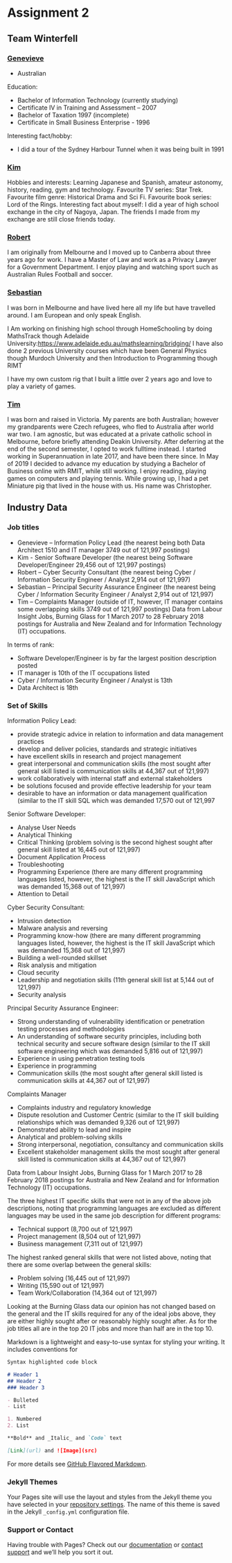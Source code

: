 # Assignment 2

## Team Winterfell

### <a href="https://sway.office.com/95J6PEHbirhDgDnL?ref=Link&loc=play">Genevieve</a>
- Australian

Education:
- Bachelor of Information Technology (currently studying)
- Certificate IV in Training and Assessment – 2007
- Bachelor of Taxation 1997 (incomplete)
- Certificate in Small Business Enterprise - 1996

Interesting fact/hobby:
- I did a tour of the Sydney Harbour Tunnel when it was being built in 1991

### <a href="https://github.com/Sakuramachi/My-Programs/blob/master/Assessment%201%20-%20Kim%20Chapman">Kim</a>

Hobbies and interests: Learning Japanese and Spanish, amateur astonomy, history, reading, gym and technology.
Favourite TV series: Star Trek.
Favourite film genre: Historical Drama and Sci Fi.
Favourite book series: Lord of the Rings.
Interesting fact about myself: I did a year of high school exchange in the city of Nagoya, Japan. The friends I made from my exchange are still close friends today.

### <a href="https://robzyg.github.io/Assignment1/">Robert</a>

I am originally from Melbourne and I moved up to Canberra about three years ago for work. I have a Master of Law and work as a Privacy Lawyer for a Government Department. I enjoy playing and watching sport such as Australian Rules Football and soccer.

### <a href="https://sebastian-tipping.github.io/cpt110-Assignment1/">Sebastian</a> 

I was born in Melbourne and have lived here all my life but have travelled around. 
I am European and only speak English.

I Am working on finishing high school through HomeSchooling by doing MathsTrack though Adelaide University:https://www.adelaide.edu.au/mathslearning/bridging/ 
I have also done 2 previous University courses which have been General Physics though Murdoch University and then Introduction to Programming though RIMT

I have my own custom rig that I built a little over 2 years ago and love to play a variety of games.

### <a href="https://poddie62.github.io/RMIT/meandit">Tim</a> 

I was born and raised in Victoria. My parents are both Australian; however my grandparents were Czech refugees, who fled to Australia after world war two. I am agnostic, but was educated at a private catholic school in Melbourne, before briefly attending Deakin University. After deferring at the end of the second semester, I opted to work fulltime instead. I started working in Superannuation in late 2017, and have been there since. In May of 2019 I decided to advance my education by studying a Bachelor of Business online with RMIT, while still working. I enjoy reading, playing games on computers and playing tennis. While growing up, I had a pet Miniature pig that lived in the house with us. His name was Christopher.

## Industry Data

### Job titles
-	Genevieve – Information Policy Lead (the nearest being both Data Architect 1510 and IT manager 3749 out of 121,997 postings)
-	Kim - Senior Software Developer (the nearest being Software Developer/Engineer 29,456 out of 121,997 postings) 
-	Robert – Cyber Security Consultant (the nearest being Cyber / Information Security Engineer / Analyst 2,914 out of 121,997)
-	Sebastian – Principal Security Assurance Engineer (the nearest being Cyber / Information Security Engineer / Analyst 2,914 out of 121,997)
-	Tim – Complaints Manager (outside of IT, however, IT manager contains some overlapping skills 3749 out of 121,997 postings)
Data from Labour Insight Jobs, Burning Glass for 1 March 2017 to 28 February 2018 postings for Australia and New Zealand and for Information Technology (IT) occupations.

In terms of rank:
-	Software Developer/Engineer is by far the largest position description posted
-	IT manager is 10th of the IT occupations listed
-	Cyber / Information Security Engineer / Analyst is 13th
-	Data Architect is 18th 

### Set of Skills
Information Policy Lead:
-	provide strategic advice in relation to information and data management practices
-	develop and deliver policies, standards and strategic initiatives
-	have excellent skills in research and project management
-	great interpersonal and communication skills (the most sought after general skill listed is communication skills at 44,367 out of 121,997)
-	work collaboratively with internal staff and external stakeholders
-	be solutions focused and provide effective leadership for your team
-	desirable to have an information or data management qualification (similar to the IT skill SQL which was demanded  17,570 out of 121,997

Senior Software Developer:
-	Analyse User Needs
-	Analytical Thinking
-	Critical Thinking (problem solving is the second highest sought after general skill listed at 16,445 out of 121,997)
-	Document Application Process
-	Troubleshooting
-	Programming Experience (there are many different programming languages listed, however, the highest is the IT skill JavaScript which was demanded  15,368 out of 121,997)
-	Attention to Detail

Cyber Security Consultant:
-	Intrusion detection 
-	Malware analysis and reversing
-	Programming know-how (there are many different programming languages listed, however, the highest is the IT skill JavaScript which was demanded  15,368 out of 121,997)
-	Building a well-rounded skillset
-	Risk analysis and mitigation 
-	Cloud security
-	Leadership and negotiation skills (11th general skill list at 5,144 out of 121,997)
-	Security analysis

Principal Security Assurance Engineer:
-	Strong understanding of vulnerability identification or penetration testing processes and methodologies
-	An understanding of software security principles, including both technical security and secure software design (similar to the IT skill software engineering which was demanded  5,816 out of 121,997)
-	Experience in using penetration testing tools
-	Experience in programming
-	Communication skills (the most sought after general skill listed is communication skills at 44,367 out of 121,997)

Complaints Manager
-	Complaints industry and regulatory knowledge
-	Dispute resolution and Customer Centric (similar to the IT skill building relationships which was demanded  9,326 out of 121,997)
-	Demonstrated ability to lead and inspire
-	Analytical and problem-solving skills
-	Strong interpersonal, negotiation, consultancy and communication skills
-	Excellent stakeholder management skills the most sought after general skill listed is communication skills at 44,367 out of 121,997)

Data from Labour Insight Jobs, Burning Glass for 1 March 2017 to 28 February 2018 postings for Australia and New Zealand and for Information Technology (IT) occupations.

The three highest IT specific skills that were not in any of the above job descriptions, noting that programming languages are excluded as different languages may be used in the same job description for different programs:
-	Technical support (8,700 out of 121,997)
-	Project management (8,504 out of 121,997)
-	Business management (7,311 out of 121,997)

The highest ranked general skills that were not listed above, noting that there are some overlap between the general skills:
-	Problem solving (16,445 out of 121,997)
- Writing (15,590 out of 121,997)
-	Team Work/Collaboration (14,364 out of 121,997)

Looking at the Burning Glass data our opinion has not changed based on the general and the IT skills required for any of the ideal jobs above, they are either highly sought after or reasonably highly sought after. As for the job titles all are in the top 20 IT jobs and more than half are in the top 10. 


Markdown is a lightweight and easy-to-use syntax for styling your writing. It includes conventions for

```markdown
Syntax highlighted code block

# Header 1
## Header 2
### Header 3

- Bulleted
- List

1. Numbered
2. List

**Bold** and _Italic_ and `Code` text

[Link](url) and ![Image](src)
```

For more details see [GitHub Flavored Markdown](https://guides.github.com/features/mastering-markdown/).

### Jekyll Themes

Your Pages site will use the layout and styles from the Jekyll theme you have selected in your [repository settings](https://github.com/RobZyg/Assignment-2/settings). The name of this theme is saved in the Jekyll `_config.yml` configuration file.

### Support or Contact

Having trouble with Pages? Check out our [documentation](https://help.github.com/categories/github-pages-basics/) or [contact support](https://github.com/contact) and we’ll help you sort it out.
